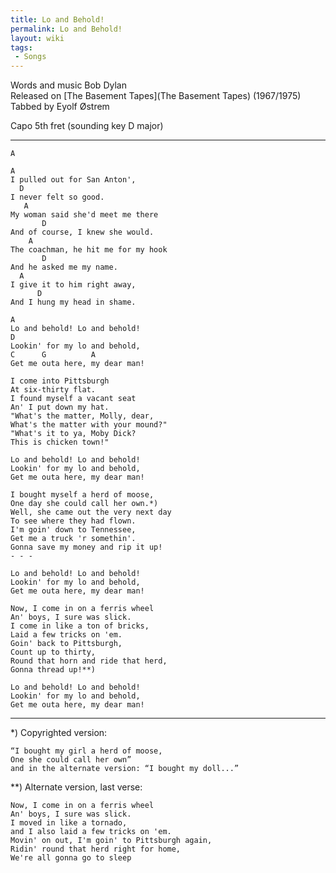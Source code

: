 ```yaml
---
title: Lo and Behold!
permalink: Lo and Behold!
layout: wiki
tags:
 - Songs
---
```


Words and music Bob Dylan  
Released on [The Basement Tapes](The Basement Tapes)
(1967/1975)  
Tabbed by Eyolf Østrem

Capo 5th fret (sounding key D major)

* * * * *

    A

    A
    I pulled out for San Anton',
      D
    I never felt so good.
       A
    My woman said she'd meet me there
           D
    And of course, I knew she would.
        A
    The coachman, he hit me for my hook
           D
    And he asked me my name.
      A
    I give it to him right away,
          D
    And I hung my head in shame.

    A
    Lo and behold! Lo and behold!
    D
    Lookin' for my lo and behold,
    C      G          A
    Get me outa here, my dear man!

    I come into Pittsburgh
    At six-thirty flat.
    I found myself a vacant seat
    An' I put down my hat.
    "What's the matter, Molly, dear,
    What's the matter with your mound?"
    "What's it to ya, Moby Dick?
    This is chicken town!"

    Lo and behold! Lo and behold!
    Lookin' for my lo and behold,
    Get me outa here, my dear man!

    I bought myself a herd of moose,
    One day she could call her own.*)
    Well, she came out the very next day
    To see where they had flown.
    I'm goin' down to Tennessee,
    Get me a truck 'r somethin'.
    Gonna save my money and rip it up!
    - - -

    Lo and behold! Lo and behold!
    Lookin' for my lo and behold,
    Get me outa here, my dear man!

    Now, I come in on a ferris wheel
    An' boys, I sure was slick.
    I come in like a ton of bricks,
    Laid a few tricks on 'em.
    Goin' back to Pittsburgh,
    Count up to thirty,
    Round that horn and ride that herd,
    Gonna thread up!**)

    Lo and behold! Lo and behold!
    Lookin' for my lo and behold,
    Get me outa here, my dear man!

* * * * *

\*) Copyrighted version:

    “I bought my girl a herd of moose,
    One she could call her own”
    and in the alternate version: “I bought my doll...”

\*\*) Alternate version, last verse:

    Now, I come in on a ferris wheel
    An' boys, I sure was slick.
    I moved in like a tornado,
    and I also laid a few tricks on 'em.
    Movin' on out, I'm goin' to Pittsburgh again,
    Ridin' round that herd right for home,
    We're all gonna go to sleep
